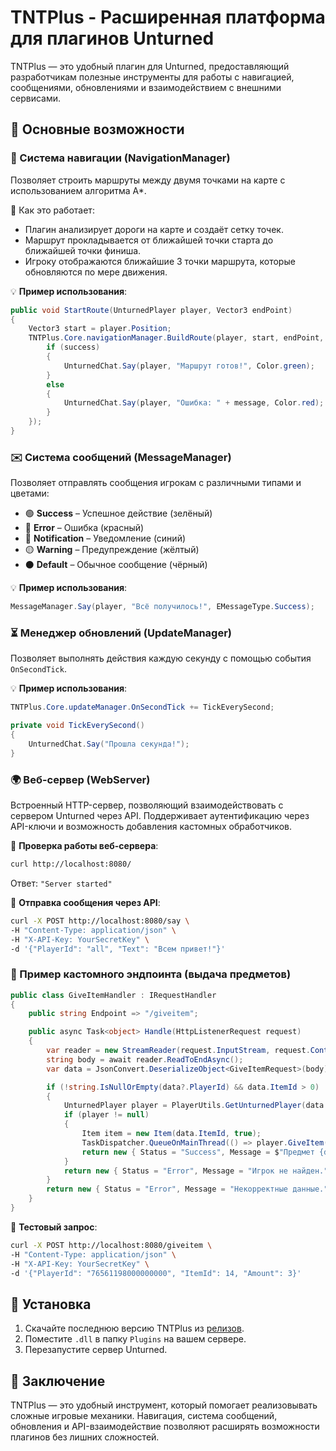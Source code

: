 # TNTPlus - Расширенная платформа для плагинов Unturned

TNTPlus — это удобный плагин для Unturned, предоставляющий разработчикам полезные инструменты для работы с навигацией, сообщениями, обновлениями и взаимодействием с внешними сервисами.

## 📌 Основные возможности

### 🚀 Система навигации (NavigationManager)
Позволяет строить маршруты между двумя точками на карте с использованием алгоритма A*.

🔹 Как это работает:
- Плагин анализирует дороги на карте и создаёт сетку точек.
- Маршрут прокладывается от ближайшей точки старта до ближайшей точки финиша.
- Игроку отображаются ближайшие 3 точки маршрута, которые обновляются по мере движения.

💡 **Пример использования**:
```csharp
public void StartRoute(UnturnedPlayer player, Vector3 endPoint)
{
    Vector3 start = player.Position;
    TNTPlus.Core.navigationManager.BuildRoute(player, start, endPoint, (success, message) => {
        if (success)
        {
            UnturnedChat.Say(player, "Маршрут готов!", Color.green);
        }
        else
        {
            UnturnedChat.Say(player, "Ошибка: " + message, Color.red);
        }
    });
}
```

### ✉️ Система сообщений (MessageManager)
Позволяет отправлять сообщения игрокам с различными типами и цветами:
- 🟢 **Success** – Успешное действие (зелёный)
- 🔴 **Error** – Ошибка (красный)
- 🔵 **Notification** – Уведомление (синий)
- 🟡 **Warning** – Предупреждение (жёлтый)
- ⚫ **Default** – Обычное сообщение (чёрный)

💡 **Пример использования**:
```csharp
MessageManager.Say(player, "Всё получилось!", EMessageType.Success);
```

### ⏳ Менеджер обновлений (UpdateManager)
Позволяет выполнять действия каждую секунду с помощью события `OnSecondTick`.

💡 **Пример использования**:
```csharp
TNTPlus.Core.updateManager.OnSecondTick += TickEverySecond;

private void TickEverySecond()
{
    UnturnedChat.Say("Прошла секунда!");
}
```

### 🌍 Веб-сервер (WebServer)
Встроенный HTTP-сервер, позволяющий взаимодействовать с сервером Unturned через API. Поддерживает аутентификацию через API-ключи и возможность добавления кастомных обработчиков.

🔹 **Проверка работы веб-сервера**:
```bash
curl http://localhost:8080/
```
Ответ: `"Server started"`

🔹 **Отправка сообщения через API**:
```bash
curl -X POST http://localhost:8080/say \
-H "Content-Type: application/json" \
-H "X-API-Key: YourSecretKey" \
-d '{"PlayerId": "all", "Text": "Всем привет!"}'
```

### 🎁 Пример кастомного эндпоинта (выдача предметов)
```csharp
public class GiveItemHandler : IRequestHandler
{
    public string Endpoint => "/giveitem";

    public async Task<object> Handle(HttpListenerRequest request)
    {
        var reader = new StreamReader(request.InputStream, request.ContentEncoding);
        string body = await reader.ReadToEndAsync();
        var data = JsonConvert.DeserializeObject<GiveItemRequest>(body);

        if (!string.IsNullOrEmpty(data?.PlayerId) && data.ItemId > 0)
        {
            UnturnedPlayer player = PlayerUtils.GetUnturnedPlayer(data.PlayerId);
            if (player != null)
            {
                Item item = new Item(data.ItemId, true);
                TaskDispatcher.QueueOnMainThread(() => player.GiveItem(item, data.Amount));
                return new { Status = "Success", Message = $"Предмет {data.ItemId} выдан игроку {data.PlayerId}." };
            }
            return new { Status = "Error", Message = "Игрок не найден." };
        }
        return new { Status = "Error", Message = "Некорректные данные." };
    }
}
```

🔹 **Тестовый запрос**:
```bash
curl -X POST http://localhost:8080/giveitem \
-H "Content-Type: application/json" \
-H "X-API-Key: YourSecretKey" \
-d '{"PlayerId": "76561198000000000", "ItemId": 14, "Amount": 3}'
```

## 🔧 Установка
1. Скачайте последнюю версию TNTPlus из [релизов](https://github.com/YourRepo/TNTPlus/releases).
2. Поместите `.dll` в папку `Plugins` на вашем сервере.
3. Перезапустите сервер Unturned.

## 🎯 Заключение
TNTPlus — это удобный инструмент, который помогает реализовывать сложные игровые механики. Навигация, система сообщений, обновления и API-взаимодействие позволяют расширять возможности плагинов без лишних сложностей.

